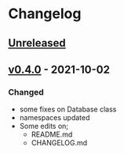 # Changelog

## [Unreleased](https://github.com/PHPneeds/Libs/main...HEAD)

## [v0.4.0](https://github.com/PHPneeds/Libs/compare/main...v0.4.0) - 2021-10-02
### Changed
- some fixes on Database class
- namespaces updated
- Some edits on;
  - README.md
  - CHANGELOG.md
